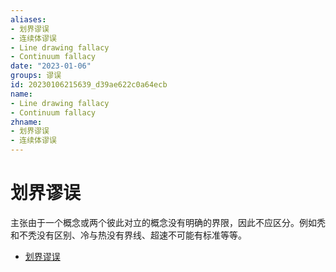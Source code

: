 ```yaml
---
aliases:
- 划界谬误
- 连续体谬误
- Line drawing fallacy
- Continuum fallacy
date: "2023-01-06"
groups: 谬误
id: 20230106215639_d39ae622c0a64ecb
name:
- Line drawing fallacy
- Continuum fallacy
zhname:
- 划界谬误
- 连续体谬误
---
```


# 划界谬误

主张由于一个概念或两个彼此对立的概念没有明确的界限，因此不应区分。例如秃和不秃没有区别、冷与热没有界线、超速不可能有标准等等。

* [划界谬误](https://zh.wikipedia.org/wiki/%E5%8A%83%E7%95%8C%E8%AC%AC%E8%AA%A4)
